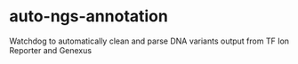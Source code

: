 # auto-ngs-annotation
Watchdog to automatically clean and parse DNA variants output from TF Ion Reporter and Genexus
